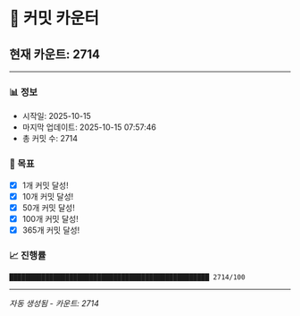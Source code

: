 # 🔢 커밋 카운터

## 현재 카운트: 2714

---

### 📊 정보
- 시작일: 2025-10-15
- 마지막 업데이트: 2025-10-15 07:57:46
- 총 커밋 수: 2714

### 🎯 목표
- [x] 1개 커밋 달성!
- [x] 10개 커밋 달성!
- [x] 50개 커밋 달성!
- [x] 100개 커밋 달성!
- [x] 365개 커밋 달성!

### 📈 진행률
```
██████████████████████████████████████████████████ 2714/100
```

---
*자동 생성됨 - 카운트: 2714*
